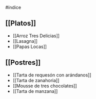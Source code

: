 #índice 
## [[Platos]]
+ [[Arroz Tres Delicias]]
+ [[Lasagna]]
+ [[Papas Locas]]
## [[Postres]]
+ [[Tarta de requesón con arándanos]]
+ [[Tarta de zanahoria]]
+ [[Mousse de tres chocolates]]
+ [[Tarta de manzana]]